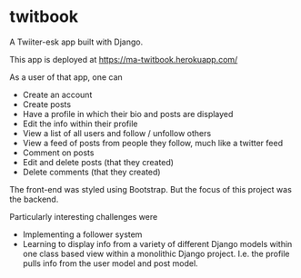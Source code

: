 # twitbook
A Twiiter-esk app built with Django.

This app is deployed at https://ma-twitbook.herokuapp.com/

As a user of that app, one can
- Create an account
- Create posts
- Have a profile in which their bio and posts are displayed 
- Edit the info within their profile
- View a list of all users and follow / unfollow others
- View a feed of posts from people they follow, much like a twitter feed
- Comment on posts
- Edit and delete posts (that they created)
- Delete comments (that they created)



The front-end was styled using Bootstrap. But the focus of this project was the backend.

Particularly interesting challenges were
- Implementing a follower system
- Learning to display info from a variety of different Django models within one class based view within a monolithic Django project. I.e. the profile pulls info from the user model and post model.
